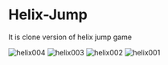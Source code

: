 # Helix-Jump
It is clone version of helix jump game

![helix004](https://user-images.githubusercontent.com/93795039/235730132-8b946d9f-af25-4688-98cf-f68de73753d2.png)
![helix003](https://user-images.githubusercontent.com/93795039/235730140-8d474a3b-d4ce-4ded-ae1f-8a78c4ff9c99.png)
![helix002](https://user-images.githubusercontent.com/93795039/235730146-b6760017-499e-4909-8926-96f7ed2e38ab.png)
![helix001](https://user-images.githubusercontent.com/93795039/235730150-0e5bc201-7b67-4db8-a04c-fb0d7c00b271.png)
